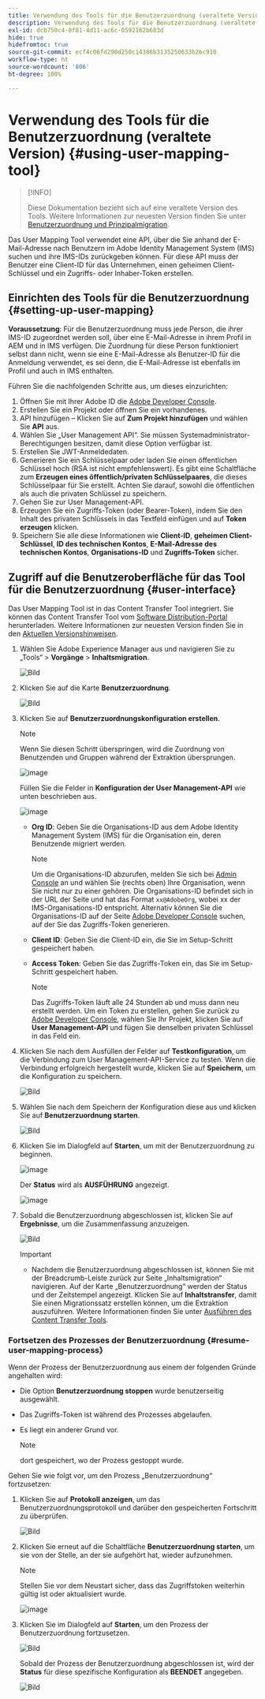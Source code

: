 ```yaml
---
title: Verwendung des Tools für die Benutzerzuordnung (veraltete Version)
description: Verwendung des Tools für die Benutzerzuordnung (veraltete Version)
exl-id: dcb750c4-0f81-4d11-ac6c-0592162b683d
hide: true
hidefromtoc: true
source-git-commit: ecf4c06fd290d250c14386b3135250633b26c910
workflow-type: ht
source-wordcount: '806'
ht-degree: 100%

---
```


# Verwendung des Tools für die Benutzerzuordnung (veraltete Version) {#using-user-mapping-tool}

>[!INFO]
>
>Diese Dokumentation bezieht sich auf eine veraltete Version des Tools. Weitere Informationen zur neuesten Version finden Sie unter [Benutzerzuordnung und Prinzipalmigration](/help/journey-migration/content-transfer-tool/using-content-transfer-tool/user-mapping-and-migration.md).

Das User Mapping Tool verwendet eine API, über die Sie anhand der E-Mail-Adresse nach Benutzern im Adobe Identity Management System (IMS) suchen und ihre IMS-IDs zurückgeben können. Für diese API muss der Benutzer eine Client-ID für das Unternehmen, einen geheimen Client-Schlüssel und ein Zugriffs- oder Inhaber-Token erstellen.

## Einrichten des Tools für die Benutzerzuordnung {#setting-up-user-mapping}

**Voraussetzung**: Für die Benutzerzuordnung muss jede Person, die ihrer IMS-ID zugeordnet werden soll, über eine E-Mail-Adresse in ihrem Profil in AEM und in IMS verfügen. Die Zuordnung für diese Person funktioniert selbst dann nicht, wenn sie eine E-Mail-Adresse als Benutzer-ID für die Anmeldung verwendet, es sei denn, die E-Mail-Adresse ist ebenfalls im Profil und auch in IMS enthalten.

Führen Sie die nachfolgenden Schritte aus, um dieses einzurichten:

1. Öffnen Sie mit Ihrer Adobe ID die [Adobe Developer Console](https://developer.adobe.com/console/).
1. Erstellen Sie ein Projekt oder öffnen Sie ein vorhandenes.
1. API hinzufügen – Klicken Sie auf **Zum Projekt hinzufügen** und wählen Sie **API** aus.
1. Wählen Sie „User Management API“. Sie müssen Systemadministrator-Berechtigungen besitzen, damit diese Option verfügbar ist.
1. Erstellen Sie JWT-Anmeldedaten.
1. Generieren Sie ein Schlüsselpaar oder laden Sie einen öffentlichen Schlüssel hoch (RSA ist nicht empfehlenswert). Es gibt eine Schaltfläche zum **Erzeugen eines öffentlich/privaten Schlüsselpaares**, die dieses Schlüsselpaar für Sie erstellt. Achten Sie darauf, sowohl die öffentlichen als auch die privaten Schlüssel zu speichern.
1. Gehen Sie zur User Management-API.
1. Erzeugen Sie ein Zugriffs-Token (oder Bearer-Token), indem Sie den Inhalt des privaten Schlüssels in das Textfeld einfügen und auf **Token erzeugen** klicken.
1. Speichern Sie alle diese Informationen wie **Client-ID**, **geheimen Client-Schlüssel**, **ID des technischen Kontos**, **E-Mail-Adresse des technischen Kontos**, **Organisations-ID** und **Zugriffs-Token** sicher.

## Zugriff auf die Benutzeroberfläche für das Tool für die Benutzerzuordnung {#user-interface}

Das User Mapping Tool ist in das Content Transfer Tool integriert. Sie können das Content Transfer Tool vom [Software Distribution-Portal](https://experience.adobe.com/#/downloads/content/software-distribution/de/aemcloud.html) herunterladen. Weitere Informationen zur neuesten Version finden Sie in den [Aktuellen Versionshinweisen](/help/release-notes/release-notes-cloud/release-notes-current.md).

1. Wählen Sie Adobe Experience Manager aus und navigieren Sie zu „Tools“ > **Vorgänge** > **Inhaltsmigration**.

   ![Bild](/help/journey-migration/content-transfer-tool/assets-user-mapping/user-mapping-access1.png)

1. Klicken Sie auf die Karte **Benutzerzuordnung**.

   ![Bild](/help/journey-migration/content-transfer-tool/assets-user-mapping/user-mapping-access2.png)

1. Klicken Sie auf **Benutzerzuordnungskonfiguration erstellen**.

   >[!NOTE]
   >Wenn Sie diesen Schritt überspringen, wird die Zuordnung von Benutzenden und Gruppen während der Extraktion übersprungen.

   ![image](/help/journey-migration/content-transfer-tool/assets-user-mapping/user-mapping-access5.png)

   Füllen Sie die Felder in **Konfiguration der User Management-API** wie unten beschrieben aus.

   ![image](/help/journey-migration/content-transfer-tool/assets-user-mapping/user-mapping-access3.png)


   * **Org ID**: Geben Sie die Organisations-ID aus dem Adobe Identity Management System (IMS) für die Organisation ein, deren Benutzende migriert werden.

     >[!NOTE]
     >Um die Organisations-ID abzurufen, melden Sie sich bei [Admin Console](https://adminconsole.adobe.com/) an und wählen Sie (rechts oben) Ihre Organisation, wenn Sie nicht nur zu einer gehören. Die Organisations-ID befindet sich in der URL der Seite und hat das Format `xx@AdobeOrg`, wobei xx der IMS-Organisations-ID entspricht. Alternativ können Sie die Organisations-ID auf der Seite [Adobe Developer Console](https://developer.adobe.com/console/) suchen, auf der Sie das Zugriffs-Token generieren.

   * **Client ID**: Geben Sie die Client-ID ein, die Sie im Setup-Schritt gespeichert haben.

   * **Access Token**: Geben Sie das Zugriffs-Token ein, das Sie im Setup-Schritt gespeichert haben.

     >[!NOTE]
     >Das Zugriffs-Token läuft alle 24 Stunden ab und muss dann neu erstellt werden. Um ein Token zu erstellen, gehen Sie zurück zu [Adobe Developer Console](https://developer.adobe.com/console/), wählen Sie Ihr Projekt, klicken Sie auf **User Management-API** und fügen Sie denselben privaten Schlüssel in das Feld ein.

1. Klicken Sie nach dem Ausfüllen der Felder auf **Testkonfiguration**, um die Verbindung zum User Management-API-Service zu testen. Wenn die Verbindung erfolgreich hergestellt wurde, klicken Sie auf **Speichern**, um die Konfiguration zu speichern.

   ![Bild](/help/journey-migration/content-transfer-tool/assets-user-mapping/user-mapping-access4.png)

1. Wählen Sie nach dem Speichern der Konfiguration diese aus und klicken Sie auf **Benutzerzuordnung starten**.

   ![Bild](/help/journey-migration/content-transfer-tool/assets-user-mapping/user-mapping-landing4.png)

1. Klicken Sie im Dialogfeld auf **Starten**, um mit der Benutzerzuordnung zu beginnen.

   ![image](/help/journey-migration/content-transfer-tool/assets-user-mapping/resume-user-mapping3.png)

   Der **Status** wird als **AUSFÜHRUNG** angezeigt.

   ![image](/help/journey-migration/content-transfer-tool/assets-user-mapping/user-mapping-start1.png)


1. Sobald die Benutzerzuordnung abgeschlossen ist, klicken Sie auf **Ergebnisse**, um die Zusammenfassung anzuzeigen.

   ![Bild](/help/journey-migration/content-transfer-tool/assets-user-mapping/user-mapping-landing5.png)

   >[!IMPORTANT]
   >
   >* Nachdem die Benutzerzuordnung abgeschlossen ist, können Sie mit der Breadcrumb-Leiste zurück zur Seite „Inhaltsmigration“ navigieren. Auf der Karte „Benutzerzuordnung“ werden der Status und der Zeitstempel angezeigt. Klicken Sie auf **Inhaltstransfer**, damit Sie einen Migrationssatz erstellen können, um die Extraktion auszuführen. Weitere Informationen finden Sie unter [Ausführen des Content Transfer Tools](https://experienceleague.adobe.com/docs/experience-manager-cloud-service/content/migration-journey/cloud-migration/content-transfer-tool/getting-started-content-transfer-tool.html?lang=de#running-tool).

### Fortsetzen des Prozesses der Benutzerzuordnung {#resume-user-mapping-process}

Wenn der Prozess der Benutzerzuordnung aus einem der folgenden Gründe angehalten wird:

* Die Option **Benutzerzuordnung stoppen** wurde benutzerseitig ausgewählt.
* Das Zugriffs-Token ist während des Prozesses abgelaufen.
* Es liegt ein anderer Grund vor.

  >[!NOTE]
  >dort gespeichert, wo der Prozess gestoppt wurde.

Gehen Sie wie folgt vor, um den Prozess „Benutzerzuordnung“ fortzusetzen:

1. Klicken Sie auf **Protokoll anzeigen**, um das Benutzerzuordnungsprotokoll und darüber den gespeicherten Fortschritt zu überprüfen.

   ![Bild](/help/journey-migration/content-transfer-tool/assets-user-mapping/resume-user-mapping1.png)

1. Klicken Sie erneut auf die Schaltfläche **Benutzerzuordnung starten**, um sie von der Stelle, an der sie aufgehört hat, wieder aufzunehmen.

   >[!NOTE]
   >Stellen Sie vor dem Neustart sicher, dass das Zugriffstoken weiterhin gültig ist oder aktualisiert wurde.

   ![image](/help/journey-migration/content-transfer-tool/assets-user-mapping/resume-user-mapping2.png)

1. Klicken Sie im Dialogfeld auf **Starten**, um den Prozess der Benutzerzuordnung fortzusetzen.

   ![Bild](/help/journey-migration/content-transfer-tool/assets-user-mapping/resume-user-mapping3.png)

   Sobald der Prozess der Benutzerzuordnung abgeschlossen ist, wird der **Status** für diese spezifische Konfiguration als **BEENDET** angegeben.

   ![Bild](/help/journey-migration/content-transfer-tool/assets-user-mapping/resume-user-mapping4.png)
